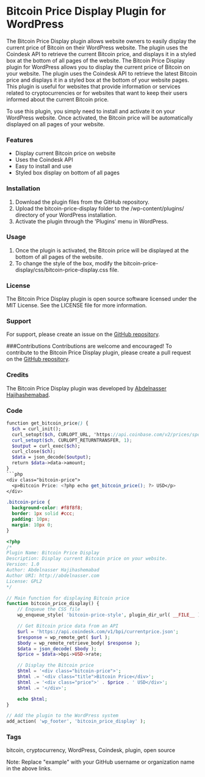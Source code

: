 # Bitcoin Price Display Plugin for WordPress
The Bitcoin Price Display plugin allows website owners to easily display the current price of Bitcoin on their WordPress website. The plugin uses the Coindesk API to retrieve the current Bitcoin price, and displays it in a styled box at the bottom of all pages of the website.
The Bitcoin Price Display plugin for WordPress allows you to display the current price of Bitcoin on your website. The plugin uses the Coindesk API to retrieve the latest Bitcoin price and displays it in a styled box at the bottom of your website pages. This plugin is useful for websites that provide information or services related to cryptocurrencies or for websites that want to keep their users informed about the current Bitcoin price.

To use this plugin, you simply need to install and activate it on your WordPress website. Once activated, the Bitcoin price will be automatically displayed on all pages of your website.

### Features
* Display current Bitcoin price on website
* Uses the Coindesk API
* Easy to install and use
* Styled box display on bottom of all pages

### Installation
1. Download the plugin files from the GitHub repository.
2. Upload the bitcoin-price-display folder to the /wp-content/plugins/ directory of your WordPress installation.
3. Activate the plugin through the 'Plugins' menu in WordPress.

### Usage
1. Once the plugin is activated, the Bitcoin price will be displayed at the bottom of all pages of the website.
2. To change the style of the box, modify the bitcoin-price-display/css/bitcoin-price-display.css file.

### License
The Bitcoin Price Display plugin is open source software licensed under the MIT License. See the LICENSE file for more information.

### Support
For support, please create an issue on the [GitHub repository](https://github.com/hashemabadi/Bitcoin-price-WordPress).

###Contributions
Contributions are welcome and encouraged! To contribute to the Bitcoin Price Display plugin, please create a pull request on the [GitHub repository](https://github.com/hashemabadi/Bitcoin-price-WordPress).

### Credits
The Bitcoin Price Display plugin was developed by [Abdelnasser Hajihashemabad](https://abdelnasser.com).

### Code
```scss
function get_bitcoin_price() {
  $ch = curl_init();
  curl_setopt($ch, CURLOPT_URL, 'https://api.coinbase.com/v2/prices/spot?currency=USD');
  curl_setopt($ch, CURLOPT_RETURNTRANSFER, 1);
  $output = curl_exec($ch);
  curl_close($ch);
  $data = json_decode($output);
  return $data->data->amount;
}
```php
<div class="bitcoin-price">
  <p>Bitcoin Price: <?php echo get_bitcoin_price(); ?> USD</p>
</div>
```
```css
.bitcoin-price {
  background-color: #f8f8f8;
  border: 1px solid #ccc;
  padding: 10px;
  margin: 10px 0;
}
```
```php
<?php
/*
Plugin Name: Bitcoin Price Display
Description: Display current Bitcoin price on your website.
Version: 1.0
Author: Abdelnasser Hajihashemabad
Author URI: http://abdelnasser.com
License: GPL2
*/

// Main function for displaying Bitcoin price
function bitcoin_price_display() {
    // Enqueue the CSS file
    wp_enqueue_style( 'bitcoin-price-style', plugin_dir_url( __FILE__ ) . 'css/bitcoin-price-style.css' );

    // Get Bitcoin price data from an API
    $url = 'https://api.coindesk.com/v1/bpi/currentprice.json';
    $response = wp_remote_get( $url );
    $body = wp_remote_retrieve_body( $response );
    $data = json_decode( $body );
    $price = $data->bpi->USD->rate;

    // Display the Bitcoin price
    $html = '<div class="bitcoin-price">';
    $html .= '<div class="title">Bitcoin Price</div>';
    $html .= '<div class="price">' . $price . ' USD</div>';
    $html .= '</div>';

    echo $html;
}

// Add the plugin to the WordPress system
add_action( 'wp_footer', 'bitcoin_price_display' );

```

### Tags
bitcoin, cryptocurrency, WordPress, Coindesk, plugin, open source

Note: Replace "example" with your GitHub username or organization name in the above links.
